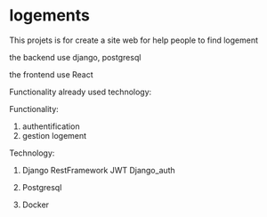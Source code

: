 # logements

This projets is for create a site web for help people to find logement

the backend use django, postgresql

the frontend use React

Functionality already used technology:

Functionality:

1. authentification
2. gestion logement

Technology:

1. Django
    RestFramework
    JWT
    Django_auth

2. Postgresql

3. Docker
